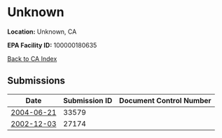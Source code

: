 # Unknown

**Location:** Unknown, CA

**EPA Facility ID:** 100000180635

[Back to CA Index](../../index.md)

## Submissions

| Date | Submission ID | Document Control Number |
|------|--------------|-------------------------|
| [2004-06-21](submissions/33579.md) | 33579 |  |
| [2002-12-03](submissions/27174.md) | 27174 |  |
